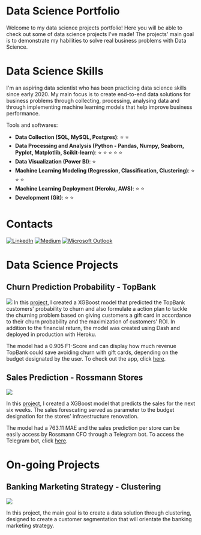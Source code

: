 # Data Science Portfolio

Welcome to my data science projects portfolio!
Here you will be able to check out some of data science projects I've made!
The projects' main goal is to demonstrate my habilities to solve real business problems with Data Science.

# Data Science Skills
I'm an aspiring data scientist who has been practicing data science skills since early 2020. My main focus is to create end-to-end data solutions for business problems through collecting, processing, analysing data and through implementing machine learning models that help improve business performance.

Tools and softwares:
* **Data Collection (SQL, MySQL, Postgres)**: :star: :star:
* **Data Processing and Analysis (Python - Pandas, Numpy, Seaborn, Pyplot, Matplotlib, Scikit-learn)**: :star: :star: :star: :star: :star: 
* **Data Visualization (Power BI)**: :star:
* **Machine Learning Modeling (Regression, Classification, Clustering)**: :star: :star: :star:
* **Machine Learning Deployment (Heroku, AWS)**: :star: :star:
* **Development (Git)**: :star: :star:

# Contacts
[<img alt="LinkedIn" src="https://img.shields.io/badge/LinkedIn-0077B5?style=for-the-badge&logo=linkedin&logoColor=white"/>](https://www.linkedin.com/in/joao-pedro-vazquez/) 
[<img alt="Medium" src="https://img.shields.io/badge/Medium-12100E?style=for-the-badge&logo=medium&logoColor=white"/>](https://jpvazquez.medium.com/)
[<img alt="Microsoft Outlook" src="https://img.shields.io/badge/Microsoft_Outlook-0078D4?style=for-the-badge&logo=microsoft-outlook&logoColor=white"/>](jpvazquezz@hotmail.com)

# Data Science Projects
## Churn Prediction Probability - TopBank
![](https://www.milldesk.com.br/wp-content/uploads/2019/09/customer-churn-milldesk-1024x513.jpeg)
In this [project](https://github.com/jpvazquezz/churn-prediction-topbank), I created a XGBoost model that predicted the TopBank customers' probability to churn and also formulate a action plan to tackle the churning problem based on giving customers a gift card in accordance to their churn probability and the maximization of customers' ROI. In addition to the financial return, the model was created using Dash and deployed in production with Heroku.

The model had a 0.905 F1-Score and can display how much revenue TopBank could save avoiding churn with gift cards, depending on the budget designated by the user. To check out the app, click [here](https://churn-prediction-topbank.herokuapp.com/).

## Sales Prediction - Rossmann Stores
![](https://camo.githubusercontent.com/84eb49a4951c798927afa2632be66644947e115352eca2cc8d0a474d838e4cf1/68747470733a2f2f7777772e6378746f6461792e636f6d2f77702d636f6e74656e742f75706c6f6164732f323032312f30362f53616c65732d466f726563617374696e672d31323830783732302e6a7067)

In this [project](https://github.com/jpvazquezz/sales_prediction_rossmann), I created a XGBoost model that predicts the sales for the next six weeks. The sales forescating served as parameter to the budget designation for the stores' infraestructure renovation. 

The model had a 763.11 MAE and the sales prediction per store can be easily access by Rossmann CFO through a Telegram bot. To access the Telegram bot, click [here](https://t.me/rossamann_salesprediction_bot).

# On-going Projects
## Banking Marketing Strategy - Clustering
![](https://cdn.datafloq.com/cache/blog_pictures/878x531/customer_segment.jpg)

In this project, the main goal is to create a data solution through clustering, designed to create a customer segmentation that will orientate the banking marketing strategy.  
